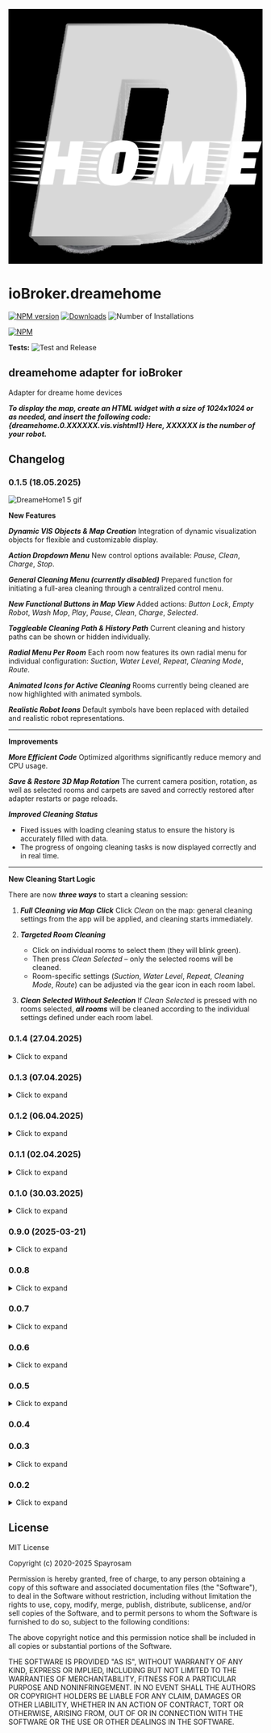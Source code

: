 ![Logo](admin/dreamehome.png)

# ioBroker.dreamehome

[![NPM version](https://img.shields.io/npm/v/iobroker.dreamehome.svg)](https://www.npmjs.com/package/iobroker.dreamehome)
[![Downloads](https://img.shields.io/npm/dm/iobroker.dreamehome.svg)](https://www.npmjs.com/package/iobroker.dreamehome)
![Number of Installations](https://iobroker.live/badges/dreamehome-installed.svg)

[![NPM](https://nodei.co/npm/iobroker.dreamehome.png?downloads=true)](https://nodei.co/npm/iobroker.dreamehome/)

**Tests:** ![Test and Release](https://github.com/spayrosam/ioBroker.dreamehome/workflows/Test%20and%20Release/badge.svg)

## dreamehome adapter for ioBroker

Adapter for dreame home devices


***To display the map, create an HTML widget with a size of 1024x1024 or as needed, and insert the following code: {dreamehome.0.XXXXXX.vis.vishtml1}
Here, XXXXXX is the number of your robot.***

## Changelog

<!--
    Placeholder for the next version (at the beginning of the line):
    ### **WORK IN PROGRESS**
-->




### 0.1.5 (18.05.2025) 

![DreameHome1 5 gif](https://github.com/user-attachments/assets/93bb5f6c-15d1-4a11-8597-503a69a7a51a)

 **New Features**


***Dynamic VIS Objects & Map Creation***
  Integration of dynamic visualization objects for flexible and customizable display.

***Action Dropdown Menu***
  New control options available: *Pause*, *Clean*, *Charge*, *Stop*.

***General Cleaning Menu (currently disabled)***
  Prepared function for initiating a full-area cleaning through a centralized control menu.

***New Functional Buttons in Map View***
  Added actions: *Button Lock*, *Empty Robot*, *Wash Mop*, *Play*, *Pause*, *Clean*, *Charge*, *Selected*.

***Toggleable Cleaning Path & History Path***
  Current cleaning and history paths can be shown or hidden individually.

***Radial Menu Per Room***
  Each room now features its own radial menu for individual configuration: *Suction*, *Water Level*, *Repeat*, *Cleaning Mode*, *Route*.

***Animated Icons for Active Cleaning***
  Rooms currently being cleaned are now highlighted with animated symbols.

***Realistic Robot Icons***
  Default symbols have been replaced with detailed and realistic robot representations.

---

**Improvements**

***More Efficient Code***
  Optimized algorithms significantly reduce memory and CPU usage.

***Save & Restore 3D Map Rotation***
  The current camera position, rotation, as well as selected rooms and carpets are saved and correctly restored after adapter restarts or page reloads.

***Improved Cleaning Status***

  * Fixed issues with loading cleaning status to ensure the history is accurately filled with data.
  * The progress of ongoing cleaning tasks is now displayed correctly and in real time.

---

**New Cleaning Start Logic**

There are now ***three ways*** to start a cleaning session:

1. ***Full Cleaning via Map Click***
   Click *Clean* on the map: general cleaning settings from the app will be applied, and cleaning starts immediately.

2. ***Targeted Room Cleaning***

   * Click on individual rooms to select them (they will blink green).
   * Then press *Clean Selected* – only the selected rooms will be cleaned.
   * Room-specific settings (*Suction*, *Water Level*, *Repeat*, *Cleaning Mode*, *Route*) can be adjusted via the gear icon in each room label.

3. ***Clean Selected Without Selection***
   If *Clean Selected* is pressed with no rooms selected, ***all rooms*** will be cleaned according to the individual settings defined under each room label.

    
### 0.1.4 (27.04.2025) 
<details>
  <summary>Click to expand</summary>
<img src=https://github.com/user-attachments/assets/eb74b8fa-9283-41a0-9870-15738f51bcf1/>
<img src=https://github.com/user-attachments/assets/5ca82581-e571-4c79-8b06-35661e620167/>
<img src=https://github.com/user-attachments/assets/c6cf9040-3deb-4c4e-a321-365592ed3581/>


 **Interactive Map - New Features**

Main Functions:
- Data Preparation:  
  Loads robot position history, determines adapter path for state storage, and processes data into the required format.
  
- Map Creation:  
  Generates an HTML document, renders the map based on robot mapping data (rooms, walls, doors, charging station), and implements a 3D view with rotation and zoom.

- Interactive Features:  
  Real-time robot tracking, clickable room and carpet selection, cleaning progress display, "Map Spectacle" animation modes, and charging station status animations.

- User Interface:  
  Modern menu system with animations, adjustable rotation, perspective, and zoom settings, plus live display of robot status and cleaning data.

Technical Details:
- Map rendered as HTML canvas with SVG elements.
- WebSocket integration for real-time updates.
- Advanced 3D transformations using CSS.

Special Highlights:
- 23 unique charging station animations (charging, error, cleaning, etc.).
- Dynamic room color changes based on cleaning progress.
- "Map Spectacle" enables cinematic camera movements.
- Menu system with automatic timeout.

This update delivers a full real-time, interactive visualization of the robot's environment, with detailed animations and dynamic status tracking.

**Fixed**
**Alexa Voice Control - Improvements**

- Cleaning can now be reliably started via Alexa voice commands. Commands like "vacuum," "mop," or "start mopping" now work as expected — even for specific rooms or using different cleaning modes in different rooms.
- Resetting components via voice command is now fully functional. Components such as filters, brushes, and sensors can be reset through Alexa, with clear voice feedback indicating whether the reset was successful or necessary.
- The entire control logic has been revised. Everything now works reliably — including Alexa voice feedback after commands.
</details>
    
### 0.1.3 (07.04.2025) 

<details>
  <summary>Click to expand</summary>
    
Fixed support for status control and validation as well as synonym extensions
  </details>
  
### 0.1.2 (06.04.2025) 

<details>
  <summary>Click to expand</summary>

New Features & Enhancements:
- Component Control & Status Reporting:
  - Added support for controlling and checking the status of the following components:
    - Main Brush, Side Brush, Filter, Mop Pad, Silver Ion, Detergent, Pure Water Tank, Dirty Water Tank
  - Ability to reset individual components or all components.
  - Status reporting for components like Time Left (e.g., Mop Pad Time Left, Main Brush Time Left).

- Flexible Command Recognition:
  - Commands like emptying (`empty`, `auto empty`, `clean bin`, etc.) and mop cleaning (`wash`, `auto wash`, `clean mop`, etc.) are now recognized and trigger the respective actions.
  - Support for resetting components (individual or all) with commands like reset main brush, reset all, etc.
  - Component-specific status requests via flexible synonyms like "Check Main Brush Status" or "Check Mop Pad".

Improved Command Flexibility:
  - Dynamic Command Parsing: The command parser now recognizes various synonyms for robot-related commands (`robot`, `vacuum`, `dreame`, etc.), emptying (`empty`, `auto empty`, etc.), washing (`wash`, `mop cleaning`, etc.), and resetting components (`reset main brush`, `reset all`, etc.).
  - Language-Specific Synonyms: Commands are dynamically matched based on language (EN/DE), ensuring accurate recognition regardless of phrasing.

---
🇺🇸 Example Scenarios (Voice Commands)
To make your voice command work, always say a word like 'robot', 'dreame', 'vacuum', 'vacuum cleaner'
Scenario 1: General Status Check

   "Alexa, check robot status."

     📌 The system will provide a complete status report of your Dreame robot, including:
    - Battery level  
    - Current room (if cleaning)  
    - Status and remaining life of components like the mop pad, main brush, side brush, filter, water tanks, detergent, silver ion unit, and sensors  

Scenario 2: Clean the Mop

   "Alexa, clean the mop."

     📌 The robot will return to the station and start the mop cleaning process. This ensures that the mop pad is rinsed and ready for further cleaning.

Scenario 3: Reset a Single Component

   "Alexa, reset filter."

     📌 The system detects that you're referring to the filter and resets its usage timer. This is useful after you've cleaned or replaced it.

Scenario 4: Empty the Dustbin

   "Alexa, empty the dustbin."

     📌 The robot will go to the station and start the auto-empty process, removing dust and debris from the bin automatically.

Scenario 5: Reset All Components

   "Alexa, reset all components."

     📌 This command will reset the usage time of all components (brushes, filter, mop pad, detergent, silver ion, sensors, etc.) at once נperfect after a full service or replacement.

---
🇩🇪 Beispiel-Szenarien (Sprachbefehle)
Damit dein Sprachbefehl funktioniert, sag immer ein Wort wie 'roboter', 'dreame', 'staubsauger', 'saugroboter'
Szenario 1: Allgemeiner Statusbericht

   „Alexa, Roboterstatus prüfen.“

     📌 Das System gibt einen vollständigen Statusbericht deines Dreame Saugroboters aus, inklusive:
    - Batteriestand  
    - Aktueller Raum (falls Reinigung läuft)  
    - Zustand und verbleibende Lebensdauer aller Komponenten wie Mopp-Pad, Hauptbürste, Seitenbürste, Filter, Wassertanks, Reinigungsmittel, Silberioneneinheit und Sensoren  

Szenario 2: Mopp reinigen

   „Alexa, Roboter Mopp reinigen.“

     📌 Der Roboter kehrt zur Station zurück und startet die Mopp-Reinigung. Das Mopp-Pad wird dabei gespült und für die nächste Reinigung vorbereitet.

Szenario 3: Einzelne Komponente zurücksetzen

   „Alexa, Roboter Filter zurücksetzen.“

     📌 Das System erkennt, dass du den Filter meinst, und setzt die Nutzungsanzeige zurück – ideal nach einer Reinigung oder einem Austausch.

Szenario 4: Staubbehälter entleeren

   „Alexa, Roboter Staubbehälter leeren.“

     📌 Der Roboter fährt zur Station und startet den Auto-Entleerungsvorgang. Der Staubbehälter wird automatisch geleert.

Szenario 5: Alle Komponenten zurücksetzen

   „Alexa, Roboter alle komponenten zurücksetzen.“

     📌 Mit diesem Befehl setzt das System die Nutzungszeit aller Komponenten (Bürsten, Filter, Mopp-Pad, Reinigungsmittel, Silberionen, Sensoren usw.) gleichzeitig zurück – ideal nach einer Wartung oder einem Kompletttausch.
   </details>
   
### 0.1.1 (02.04.2025) 

<details>
  <summary>Click to expand</summary>
    
- The code has been mostly refactored
   </details>
   
### 0.1.0 (30.03.2025) 

<details>
  <summary>Click to expand</summary>
    
New Features:
- Increased Flexibility in Cleaning Control:  
  The adapter now allows you to set a different cleaning mode (suction, mopping, or a combination of both) for each room individually. This goes beyond the default limitations of the Dreame robot, which usually accepts only one cleaning mode for all rooms.

- Support for Alternative Room and Cleaning Descriptors:  
  Room names and cleaning actions are now more flexible. Terms like "Living room mop wet" or "Parlor mop intensive" are automatically treated as equivalent, so you can use different terms to trigger the same cleaning mode.

- Automatic Mapping of Rooms and Commands:  
  The adapter translates alternative room identifiers (e.g., "Living room," "Parlor," "salon") into the accepted standard identifiers, enabling seamless and user-friendly control. Similarly, various phrasing for suction or mopping (e.g., "vacuuming" or "sweeping") are correctly recognized and mapped to the appropriate cleaning mode.

Examples of New Commands:
- "Living room mop wet" = "Parlor mop intensive"
- "Bedroom vacuum strong" = "Master bedroom vacuum intensive" = "Masterroom vacuum heavy"
- "Kitchen vacuum and mop wet and ultra" = "Kitchen nook vacuum and mop drenched and full"

Improvements:
- Avoidance of Duplicate or Conflicting Commands:  
  The system automatically checks if conflicting cleaning modes or repeated commands for the same room are sent within a short time frame to prevent unwanted duplicate actions.

- Better Control of Active Cleaning Processes:  
  If a cleaning process is already running, the adapter detects this and asks the user if the ongoing process should be stopped and a new one started. This ensures a smoother user experience and prevents simultaneous cleaning operations.

🇺🇸 Documentation
---
Scenario 1: Multiple Rooms with Mixed Modes and Repetitions
- Command: „Living room vacuum high and Kitchen vacuum medium and Kitchen mop low 2 times“
- Explanation:
  - „Living room vacuum high“: The robot starts vacuuming the living room at high suction power.
  - „Kitchen vacuum medium“: In the kitchen, the vacuum mode is set to medium.
  - „Kitchen mop low 2 times“: In the kitchen, the mop mode is set to low, and the mopping process is repeated twice.
  
  Action: The robot will first clean the living room (vacuum high), then the kitchen (vacuum medium), and afterward perform the low mopping mode in the kitchen twice.

Scenario 2: Two Rooms with One Mode (Only Vacuuming or Mopping)
- Command: „Hallway vacuum high and Bathroom mop intensive“
- Explanation:
  - „Hallway vacuum high“: The robot will work in the hallway with the highest vacuum mode.
  - „Bathroom mop intensive“: The bathroom will be mopped with the highest mop mode (Intensive).

  Action: The robot will start vacuuming in the hallway on high mode and then move to the bathroom to mop intensively.

Scenario 3: User Abort with Missing Modes
- Command: „Living room vacuum and Kitchen mop“
- Explanation:
  - The vacuuming mode for the kitchen is missing, making this an incomplete command.
  
  Action: Since the vacuuming mode for the kitchen is not specified and a gap in the command is detected, Alexa will prompt the user to correct the missing mode.

  Alexa Response: „The following rooms are missing settings: Living room: Suction level and Kitchen: Mopping level. Please define the missing values.“

Scenario 4: Different Cleaning Modes with Room and Mode Synonyms
- Command: „Parlor vacuum intensive and Kitchen mop after vacuum low and strong and Bathroom mop intensive“
- Explanation:
  - The user uses the synonym „Parlor“ instead of „Living room.“ Since DreameHome supports this flexibility, „Parlor“ is recognized as „Living room,“ and the mode „Vacuum intensive“ is applied.
  - The kitchen is cleaned with „Vacuum low followed by mopping strong,“ and the bathroom is mopped intensively.
  
  Action: The robot will perform the following actions:
  - Parlor (Living room) vacuum intensive
  - Kitchen mop low after vacuum strong
  - Bathroom mop intensive

Scenario 5: Repeated Cleaning of a Room
- Command: „Living room vacuum high 3 times and Bathroom mop intensive 2 times“
- Explanation:
  - The robot is asked to clean the living room three times with the "high" vacuum mode and the bathroom twice with the "intensive" mop mode.
  
  Action: The robot will start cleaning the living room with high suction mode and repeat the process three times. Afterward, it will move to the bathroom to mop intensively twice.

Scenario 6: Stopping Cleaning When an Abort Command Is Given
- Command: „"stop cleaning", "stop vacuuming", "stop cleaning process", "robot off", "please stop cleaning", "end cleaning", "pause cleaning", "vacuuming stop", "vacuum cleaner off", "robot turn off", "vacuuming end", "cleaning stop", "vacuuming disable", "floor cleaning stop", "vacuum cleaner turn off", "vacuumer off", "robot deactivate", "dreame stop", "dreame off", "dreame stop cleaning"“
- Explanation:
  - A user can give the command "Stop cleaning" at any time to end the ongoing process.

  Action: When the stop command is given, the robot will immediately stop cleaning and return to its charging station. If the robot is actively cleaning, the process will be aborted.

  Alexa Response: „The cleaning has been stopped, and the robot is returning to the charging station.“
  
🇩🇪 Dokumentation
---
Szenario 1: Mehrere Räume mit gemischten Modi und Wiederholungen
- Befehl: „Wohnzimmer saugen hoch und Küche saugen mittel und Küche wischen niedrig 2 mal“
- Erklärung:
  - „Wohnzimmer saugen hoch“: Der Roboter startet im Wohnzimmer mit dem Saugmodus auf hoher Stufe.
  - „Küche saugen mittel“: In der Küche wird der Saugmodus auf mittlerer Stufe eingestellt.
  - „Küche wischen niedrig 2 mal“: In der Küche wird der Wischmodus auf niedriger Stufe eingestellt, und der Wischvorgang wird zweimal wiederholt.
  
  Aktion: Der Roboter wird zuerst das Wohnzimmer reinigen (Saugen hoch), dann die Küche (Saugen mittel), und danach den Wischmodus auf niedrig in der Küche zweimal ausführen.

Szenario 2: Zwei Räume mit einem Modus (nur Saugen oder Wischen)
- Befehl: „Flur saugen hoch und Bad wischen intensiv“
- Erklärung:
  - „Flur saugen hoch“: Der Roboter wird im Flur mit dem höchsten Saugmodus arbeiten.
  - „Bad wischen intensiv“: Das Bad wird mit dem höchsten Wischmodus (Intensiv) gewischt.

  Aktion: Der Roboter startet mit dem Saugen im Flur auf hoher Stufe und geht danach ins Bad, um dort intensiv zu wischen.

Szenario 3: Benutzerabbruch bei fehlenden Modi
- Befehl: „Wohnzimmer saugen und Küche wischen“
- Erklärung:
  - Der Befehl fehlt für das „Saugen“ im Küchenbereich, was eine unvollständige Anweisung darstellt.
  
  Aktion: Da in der Küche der Saugmodus nicht angegeben wurde und eine Lücke im Befehl erkannt wird, fordert Alexa den Benutzer auf, den fehlenden Modus zu korrigieren.

  Antwort von Alexa: „Für folgende Räume fehlen Angaben: Wohnzimmer: Sauglevel und Küche: Wischlevel. Bitte definiere die fehlenden Werte.“

Szenario 4: Unterschiedliche Reinigungsmodi mit Raum- und Modus-Synonymen
- Befehl: „Stube saugen intensiv und Küche wischen nach saugen niedrig und kraftvoll und Bad wischen intensiv“
- Erklärung:
  - Der Benutzer verwendet das Synonym „Stube“ anstelle von „Wohnzimmer“. Da Dreamehome diese Flexibilität unterstützt, wird „Stube“ als „Wohnzimmer“ erkannt und der Modus „Saugen intensiv“ wird zugeordnet.
  - Die Küche wird mit „Saugen niedrig danach Wischen stark“ und das Bad mit „Wischen intensiv“ gereinigt.
  
  Aktion: Der Roboter wird die folgenden Schritte ausführen:
  - Stube (Wohnzimmer) saugen intensiv
  - Küche wischen niedrig nach saugen stark
  - Bad wischen intensiv

Szenario 5: Wiederholte Reinigung eines Raumes
- Befehl: „Wohnzimmer saugen hoch 3 mal und Bad wischen intensiv 2 mal“
- Erklärung:
  - Der Roboter soll das Wohnzimmer dreimal mit dem Saugmodus „hoch“ und das Bad zweimal mit dem Wischmodus „intensiv“ reinigen.
  
  Aktion: Der Roboter startet die Reinigung im Wohnzimmer mit hohem Saugmodus und wiederholt den Vorgang dreimal. Danach geht er ins Bad, um zweimal mit dem intensiven Wischmodus zu reinigen.

Szenario 6: Beenden der Reinigung, wenn ein Abbruchbefehl gegeben wird
- Befehl: „"reinigung abbrechen", "reinigung stoppen", "stop reinigung", "roboter aus", "reinigung bitte abbrechen", "reinigung beenden", "reinigung unterbrechen", "reinigung anhalten", "saugvorgang stoppen", "staubsauger aus", "roboter abschalten", "staubsaugen beenden", "putzen stoppen", "staubsaugen stoppen", "staubsaugen deaktivieren", "bodenreinigung stoppen", "staubsauger ausschalten", "sauger aus", "roboter deaktivieren", "dreame stoppen", "dreame aus", "dreame reinigen beenden"“
- Erklärung:
  - Ein Benutzer kann jederzeit den Befehl „Stopp Reinigung“ geben, um den laufenden Vorgang zu beenden.

  Aktion: Wenn der Befehl zum Stoppen der Reinigung kommt, wird der Roboter sofort gestoppt und zur Ladestation zurückgeschickt. Falls der Roboter gerade aktiv reinigt, wird der Vorgang abgebrochen.

  Antwort von Alexa: „Die Reinigung wurde gestoppt und der Roboter fährt zur Ladestation.“
</details>

### 0.9.0 (2025-03-21)

<details>
  <summary>Click to expand</summary>
    
New Features:

- Alexa Command Recognition: The system now recognizes various cleaning commands and supports multiple languages (English and German). It processes different cleaning modes, room names, and suction/mopping levels.  
  - Example Alexa command (English): "Alexa, vacuum the living room twice on high."  
    Beispiel Alexa-Befehl (Deutsch): "Alexa, sauge das Wohnzimmer zweimal auf hoch."

- Room Recognition: The system identifies specific rooms in a command and applies the requested cleaning mode. It can handle multiple rooms in a single command.  
  - Example Alexa command (English): "Alexa, clean the kitchen and the bathroom."  
    Beispiel Alexa-Befehl (Deutsch): "Alexa, reinige die Küche und das Badezimmer."

- Cleaning Modes: New cleaning modes are available based on the provided `AlexacleanModes`, such as Vacuum (5122), Mopping (5121), and Mop after Vacuum (5123).  
  - Example Alexa command (English): "Alexa, mop after vacuuming the bathroom."  
    Beispiel Alexa-Befehl (Deutsch): "Alexa, wische nach dem Saugen im Badezimmer."

- Suction and Mopping Levels: The system now recognizes different suction and mopping levels based on the provided levels and synonyms, allowing detailed cleaning requests.  
  - Example Alexa command (English): "Alexa, vacuum the living room on strong and mop it on wet."  
    Beispiel Alexa-Befehl (Deutsch): "Alexa, sauge das Wohnzimmer auf stark und wische es nass."

- Cancellation of Cleaning: The system recognizes cancellation commands from the `AlexacancelKeywords` list and allows users to stop ongoing cleaning sessions.  
  - Example Alexa command (English): "Alexa, cancel cleaning."  
    Beispiel Alexa-Befehl (Deutsch): "Alexa, abbreche die Reinigung."

Improvements:

- Room-Specific Cleaning: Commands can now be given for specific rooms, and the robot will clean accordingly. If no room is specified, it will prompt the user to clarify.  
  - Example Alexa command (English): "Alexa, clean the living room."  
    Beispiel Alexa-Befehl (Deutsch): "Alexa, reinige das Wohnzimmer."  
  - Response (English): "Please specify the cleaning mode for the living room."  
    Antwort (Deutsch): "Bitte gib den Reinigungsmodus für das Wohnzimmer an."

- Error Handling: The system now handles missing cleaning mode, suction level, or water level in commands by prompting for the missing information.  
  - Example response (English): "Please specify the cleaning mode for the kitchen. You forgot to define the clean mode, suction level, or water level."  
    Beispielantwort (Deutsch): "Bitte gib den Reinigungsmodus für die Küche an. Du hast den Reinigungsmodus, das Sauglevel oder den Wasserlevel vergessen zu definieren."

Bug Fixes:

- Command Ambiguity: Fixed an issue where commands for multiple rooms were misinterpreted or ignored when no cleaning mode was specified.  
  - Example Alexa command (English): "Alexa, clean the kitchen and the bathroom without specifying the mode."  
    Beispiel Alexa-Befehl (Deutsch): "Alexa, reinige die Küche und das Badezimmer, ohne den Modus anzugeben."  
  - Response (English): "Please specify the cleaning mode for the kitchen and the bathroom."  
    Antwort (Deutsch): "Bitte gib den Reinigungsmodus für die Küche und das Badezimmer an."

- Other Changes:

- Enhanced Voice Feedback: The system now provides more detailed and helpful feedback via Alexa, especially when a command is incomplete or unclear.  
  - Example feedback (English): "Cleaning mode: 5122 (Sweeping), Rooms: Living Room, Kitchen."  
    Beispielfeedback (Deutsch): "Reinigungsmodus: 5122 (Staubsaugen), Räume: Wohnzimmer, Küche."
  </details>
  
### 0.0.8

<details>
  <summary>Click to expand</summary>
    
New Features Added: Voice Commands Accepted with Alexa Adapter:
</details>

### 0.0.7

<details>
  <summary>Click to expand</summary>
    
- Fix for Command Execution Issues Due to Domain Changes from Dreame
- New Control Features Added
</details>

### 0.0.6

<details>
  <summary>Click to expand</summary>
    
New Control Features Added:
- Resume Clean Mode: Off/On
- Child Lock: Off/On
- Auto Add Detergent: Off/On
- Auto Mount Mop: Off/On
- Clean Genius: Off/Routine Cleaning/Deep Cleaning
- Smart Auto Wash: Off/Works in Deep Mode/Works in Routine & Deep Mode
- Smart Auto Mop: Off/Works in Deep Mode/Works in Routine & Deep Mode
- Carpet Boost: Off/On
- Intensive Carpet Cleaning: Off/On
- Mop Scalable: Intelligence/Standard/High Frequency
- Mop Extension for Gap Cleaning: Off/On
- Intensive Cleaning for Furniture Legs: Off/On
- Fill-in Light: Off/On
- Collision-Avoidance Mode: Off/On
- Clean Route: Quick/Standard/Intensive/Deep
- Live Video Prompts: The camera is blinking/Voice prompts
- Volume: 1 to 100 

Control Adjusted: 
- Automatic switch off of the Genius Mode when the Custom Mode is activated.
- The map folder has been optimized, and objects have been prepared for communication with the generated VIS.HTML
</details>

### 0.0.5

<details>
  <summary>Click to expand</summary>
    
- The map has been improved and room settings are now visible.
- Additionally, additional animations have been added to the charging station..
</details>

### 0.0.4

### 0.0.3
<details>
  <summary>Click to expand</summary>
    
- An animation has been added for the charging station.
- Additionally, the history of the robot's position on the map has been corrected, and the map has been improved for better accuracy and user experience.
</details>

### 0.0.2
<details>
  <summary>Click to expand</summary>
    
- Fixed the crash after map download.
- Added carpet cleaning function  *(To start the carpet cleaning, select the repetition under object CarpetRepetitionX and the suction strength under object CarpetSuctionLevelX, then set the object CleanCarpetX to true)*.
- Added zone cleaning and spot cleaning features.
- Room names are now visible under the Map.0 or M.01 folder
</details>


## License

MIT License

Copyright (c) 2020-2025 Spayrosam

Permission is hereby granted, free of charge, to any person obtaining a copy
of this software and associated documentation files (the "Software"), to deal
in the Software without restriction, including without limitation the rights
to use, copy, modify, merge, publish, distribute, sublicense, and/or sell
copies of the Software, and to permit persons to whom the Software is
furnished to do so, subject to the following conditions:

The above copyright notice and this permission notice shall be included in all
copies or substantial portions of the Software.

THE SOFTWARE IS PROVIDED "AS IS", WITHOUT WARRANTY OF ANY KIND, EXPRESS OR
IMPLIED, INCLUDING BUT NOT LIMITED TO THE WARRANTIES OF MERCHANTABILITY,
FITNESS FOR A PARTICULAR PURPOSE AND NONINFRINGEMENT. IN NO EVENT SHALL THE
AUTHORS OR COPYRIGHT HOLDERS BE LIABLE FOR ANY CLAIM, DAMAGES OR OTHER
LIABILITY, WHETHER IN AN ACTION OF CONTRACT, TORT OR OTHERWISE, ARISING FROM,
OUT OF OR IN CONNECTION WITH THE SOFTWARE OR THE USE OR OTHER DEALINGS IN THE
SOFTWARE.
